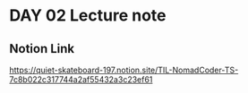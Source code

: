# DAY 02 Lecture note

## Notion Link

https://quiet-skateboard-197.notion.site/TIL-NomadCoder-TS-7c8b022c317744a2af55432a3c23ef61

<br />
<br />
